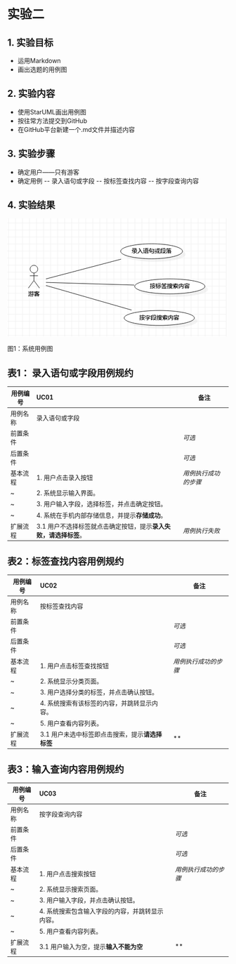 # 实验二

## 1. 实验目标
- 运用Markdown
- 画出选题的用例图

## 2. 实验内容
- 使用StarUML画出用例图
- 按往常方法提交到GitHub
- 在GitHub平台新建一个.md文件并描述内容

## 3. 实验步骤
- 确定用户——只有游客
- 确定用例
-- 录入语句或字段
-- 按标签查找内容
-- 按字段查询内容

## 4. 实验结果

![用例图](./Pic20.jpg)

图1：系统用例图


## 表1：  录入语句或字段用例规约

用例编号  | UC01 | 备注  
-|:-|-  
用例名称  | 录入语句或字段  |   
前置条件  |     | *可选*   
后置条件  |     | *可选*   
基本流程  | 1. 用户点击录入按钮   |*用例执行成功的步骤*    
~| 2. 系统显示输入界面。 |   
~| 3. 用户输入字段，选择标签，并点击确定按钮。 |   
~| 4. 系统在手机内部存储信息，并提示**存储成功**。 |   
扩展流程  | 3.1 用户不选择标签就点击确定按钮，提示**录入失败，请选择标签**。  |*用例执行失败*    

## 表2：标签查找内容用例规约
用例编号  | UC02 | 备注  
-|:-|-  
用例名称  | 按标签查找内容  |   
前置条件  |     | *可选*   
后置条件  |  | *可选*   
基本流程  | 1. 用户点击标签查找按钮   |*用例执行成功的步骤*    
~| 2. 系统显示分类页面。 |   
~| 3. 用户选择分类的标签，并点击确认按钮。 |   
~| 4. 系统搜索有该标签的内容，并跳转显示内容。 |   
~| 5. 用户查看内容列表。|  
扩展流程  | 3.1 用户未选中标签即点击搜索，提示**请选择标签**  |**    

## 表3：输入查询内容用例规约
用例编号  | UC03 | 备注  
-|:-|-  
用例名称  | 按字段查询内容  |   
前置条件  |     | *可选*   
后置条件  |  | *可选*   
基本流程  | 1. 用户点击搜索按钮   |*用例执行成功的步骤*    
~| 2. 系统显示搜索页面。 |   
~| 3. 用户输入字段，并点击确认按钮。 |   
~| 4. 系统搜索包含输入字段的内容，并跳转显示内容。 |   
~| 5. 用户查看内容列表。|  
扩展流程  | 3.1 用户输入为空，提示**输入不能为空**  |**    
